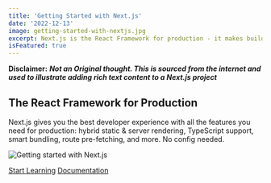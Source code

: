 ```yaml
---
title: 'Getting Started with Next.js'
date: '2022-12-13'
image: getting-started-with-nextjs.jpg
excerpt: Next.js is the React Framework for production - it makes building fullstack React apps and sites a breeze and ships with built-in SSR, SSG, ...
isFeatured: true
---
```


**Disclaimer:** **_Not an Original thought. This is sourced from the internet and used to illustrate adding rich text content to a Next.js project_**

## The React Framework for Production

Next.js gives you the best developer experience with all the features you need for production: hybrid static & server rendering, TypeScript support, smart bundling, route pre-fetching, and more. No config needed.

![Getting started with Next.js](getting-started-with-nextjs.jpg)

[Start Learning](https://nextjs.org/learn/foundations/about-nextjs?utm_source=next-site&utm_medium=homepage-cta&utm_campaign=next-website)
[Documentation](https://nextjs.org/docs)
